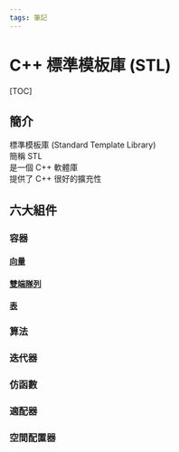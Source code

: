```yaml
---
tags: 筆記
---
```


# C++ 標準模板庫 (STL)

[TOC]

## 簡介

標準模板庫 (Standard Template Library)  
簡稱 STL  
是一個 C++ 軟體庫  
提供了 C++ 很好的擴充性  

## 六大組件

### 容器

#### [向量](向量.md)

#### [雙端隊列](雙端對列.md)

#### [表](表.md)


### 算法

### 迭代器

### 仿函數

### 適配器

### 空間配置器
